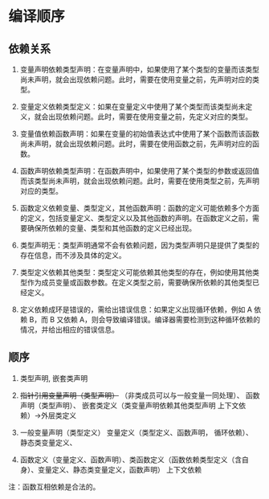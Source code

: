 # 编译顺序

## 依赖关系

1. 变量声明依赖类型声明：在变量声明中，如果使用了某个类型的变量而该类型尚未声明，就会出现依赖问题。此时，需要在使用变量之前，先声明对应的类型。

2. 变量定义依赖类型定义：如果在变量定义中使用了某个类型而该类型尚未定义，就会出现依赖问题。此时，需要在使用变量之前，先定义对应的类型。

3. 变量值依赖函数声明：如果在变量的初始值表达式中使用了某个函数而该函数尚未声明，就会出现依赖问题。此时，需要在使用函数之前，先声明对应的函数。

4. 函数声明依赖类型声明：在函数声明中，如果使用了某个类型的参数或返回值而该类型尚未声明，就会出现依赖问题。此时，需要在使用类型之前，先声明对应的类型。

5. 函数定义依赖变量、类型定义，其他函数声明：函数的定义可能依赖多个方面的定义，包括变量定义、类型定义以及其他函数的声明。在函数定义之前，需要确保所依赖的变量、类型和其他函数的定义已经出现。

6. 类型声明无：类型声明通常不会有依赖问题，因为类型声明只是提供了类型的存在信息，而不涉及具体的定义。

7. 类型定义依赖其他类型：类型定义可能依赖其他类型的存在，例如使用其他类型作为成员变量或函数参数。在定义类型之前，需要确保所依赖的其他类型已经定义。

8. 定义依赖成环是错误的，需给出错误信息：如果定义出现循环依赖，例如 A 依赖 B，而 B 又依赖 A，则会导致编译错误。编译器需要检测到这种循环依赖的情况，并给出相应的错误信息。

## 顺序

1. 类型声明, 嵌套类声明

2. ~~指针引用变量声明（类型声明）~~ （非类成员可以与一般变量一同处理）、 函数声明（类型声明）、 嵌套类定义（类变量声明依赖其他类型声明 上下文依赖）->外层类定义

3. 一般变量声明（类型定义） 变量定义（类型定义、函数声明， 循环依赖）、 静态类变量定义、 

4. 函数定义（变量定义、函数声明）、类函数定义（函数依赖类型定义（含自身）、变量定义、静态类变量定义，函数声明） 上下文依赖

注：函数互相依赖是合法的。